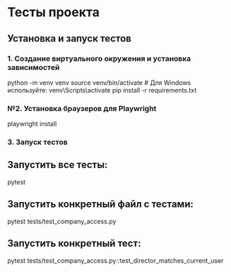 # Тесты проекта

## Установка и запуск тестов

### 1. Создание виртуального окружения и установка зависимостей

python -m venv venv
source venv/bin/activate      # Для Windows используйте: venv\Scripts\activate
pip install -r requirements.txt

### №2. Установка браузеров для Playwright

playwright install

### 3. Запуск тестов

## Запустить все тесты:

pytest

## Запустить конкретный файл с тестами:

pytest tests/test_company_access.py

## Запустить конкретный тест:

pytest tests/test_company_access.py::test_director_matches_current_user
